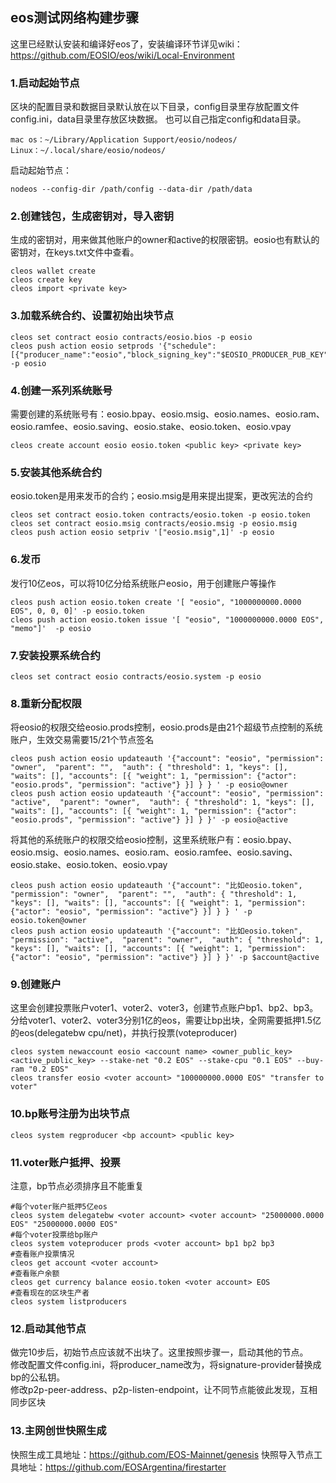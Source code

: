 ## eos测试网络构建步骤
这里已经默认安装和编译好eos了，安装编译环节详见wiki：https://github.com/EOSIO/eos/wiki/Local-Environment

### 1.启动起始节点
区块的配置目录和数据目录默认放在以下目录，config目录里存放配置文件config.ini，data目录里存放区块数据。 也可以自己指定config和data目录。
```
mac os：~/Library/Application Support/eosio/nodeos/
Linux：~/.local/share/eosio/nodeos/
```
启动起始节点：
```
nodeos --config-dir /path/config --data-dir /path/data
```

### 2.创建钱包，生成密钥对，导入密钥
生成的密钥对，用来做其他账户的owner和active的权限密钥。eosio也有默认的密钥对，在keys.txt文件中查看。
```
cleos wallet create
cleos create key
cleos import <private key>
```

### 3.加载系统合约、设置初始出块节点
```
cleos set contract eosio contracts/eosio.bios -p eosio
cleos push action eosio setprods '{"schedule":[{"producer_name":"eosio","block_signing_key":"$EOSIO_PRODUCER_PUB_KEY"}]}' -p eosio
```

### 4.创建一系列系统账号
需要创建的系统账号有：eosio.bpay、eosio.msig、eosio.names、eosio.ram、eosio.ramfee、eosio.saving、eosio.stake、eosio.token、eosio.vpay
```
cleos create account eosio eosio.token <public key> <private key>
```

### 5.安装其他系统合约
eosio.token是用来发币的合约；eosio.msig是用来提出提案，更改宪法的合约
```
cleos set contract eosio.token contracts/eosio.token -p eosio.token
cleos set contract eosio.msig contracts/eosio.msig -p eosio.msig
cleos push action eosio setpriv '["eosio.msig",1]' -p eosio
```

### 6.发币
发行10亿eos，可以将10亿分给系统账户eosio，用于创建账户等操作
```
cleos push action eosio.token create '[ "eosio", "1000000000.0000 EOS", 0, 0, 0]' -p eosio.token
cleos push action eosio.token issue '[ "eosio", "1000000000.0000 EOS", "memo"]'  -p eosio
```

### 7.安装投票系统合约
```
cleos set contract eosio contracts/eosio.system -p eosio
```

### 8.重新分配权限
将eosio的权限交给eosio.prods控制，eosio.prods是由21个超级节点控制的系统账户，生效交易需要15/21个节点签名     
```
cleos push action eosio updateauth '{"account": "eosio", "permission": "owner",  "parent": "",  "auth": { "threshold": 1, "keys": [], "waits": [], "accounts": [{ "weight": 1, "permission": {"actor": "eosio.prods", "permission": "active"} }] } } ' -p eosio@owner
cleos push action eosio updateauth '{"account": "eosio", "permission": "active",  "parent": "owner",  "auth": { "threshold": 1, "keys": [], "waits": [], "accounts": [{ "weight": 1, "permission": {"actor": "eosio.prods", "permission": "active"} }] } }' -p eosio@active
```
将其他的系统账户的权限交给eosio控制，这里系统账户有：eosio.bpay、eosio.msig、eosio.names、eosio.ram、eosio.ramfee、eosio.saving、eosio.stake、eosio.token、eosio.vpay   
```
cleos push action eosio updateauth '{"account": "比如eosio.token", "permission": "owner",  "parent": "",  "auth": { "threshold": 1, "keys": [], "waits": [], "accounts": [{ "weight": 1, "permission": {"actor": "eosio", "permission": "active"} }] } } ' -p eosio.token@owner
cleos push action eosio updateauth '{"account": "比如eosio.token", "permission": "active",  "parent": "owner",  "auth": { "threshold": 1, "keys": [], "waits": [], "accounts": [{ "weight": 1, "permission": {"actor": "eosio", "permission": "active"} }] } }' -p $account@active

```

### 9.创建账户
这里会创建投票账户voter1、voter2、voter3，创建节点账户bp1、bp2、bp3。   
分给voter1、voter2、voter3分别1亿的eos，需要让bp出块，全网需要抵押1.5亿的eos(delegatebw cpu/net)，并执行投票(voteproducer)
```
cleos system newaccount eosio <account name> <owner_public_key> <active_public_key> --stake-net "0.2 EOS" --stake-cpu "0.1 EOS" --buy-ram "0.2 EOS"
cleos transfer eosio <voter account> "100000000.0000 EOS" "transfer to voter"
```

### 10.bp账号注册为出块节点
```
cleos system regproducer <bp account> <public key>
```

### 11.voter账户抵押、投票
注意，bp节点必须排序且不能重复
```
#每个voter账户抵押5亿eos
cleos system delegatebw <voter account> <voter account> "25000000.0000 EOS" "25000000.0000 EOS"
#每个voter投票给bp账户
cleos system voteproducer prods <voter account> bp1 bp2 bp3
#查看账户投票情况
cleos get account <voter account>
#查看账户余额
cleos get currency balance eosio.token <voter account> EOS
#查看现在的区块生产者
cleos system listproducers
```

### 12.启动其他节点
做完10步后，初始节点应该就不出块了。这里按照步骤一，启动其他的节点。    
修改配置文件config.ini，将producer_name改为<bp account>，将signature-provider替换成bp的公私钥。   
修改p2p-peer-address、p2p-listen-endpoint，让不同节点能彼此发现，互相同步区块

### 13.主网创世快照生成
快照生成工具地址：https://github.com/EOS-Mainnet/genesis
快照导入节点工具地址：https://github.com/EOSArgentina/firestarter
